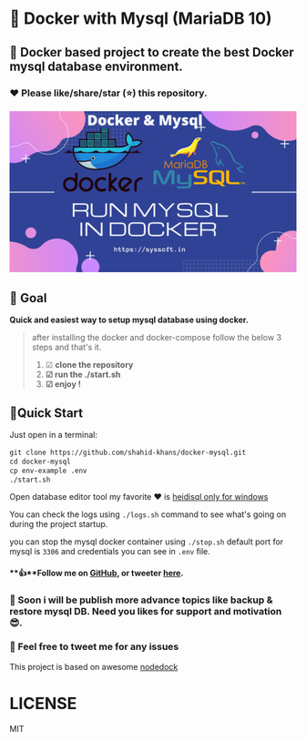 # 🚢 Docker with Mysql (MariaDB 10)

## 🚢 Docker based project to create the best Docker mysql database environment.

### ❤️️  Please like/share/star (⭐) this repository.

<p align="center">
<img alt="Docker + mysql" src="https://raw.githubusercontent.com/shahid-khans/docker-mysql/master/docs/syssoft-docker-mysql.png" />
</p>


## 🚀 Goal

**Quick and easiest way to setup mysql database using docker.**

[install docker & docker-compose]: https://docs.docker.com/get-docker



> after installing the docker and docker-compose follow the below 3 steps and that's it.
>
> 1. ☑ **clone the repository**
> 2. **☑ run the ./start.sh** 
> 3. **☑ enjoy !**



## 🎯Quick Start

Just open in a terminal:

```shell
git clone https://github.com/shahid-khans/docker-mysql.git
cd docker-mysql
cp env-example .env
./start.sh
```

Open database editor tool my favorite ♥️️  is  [heidisql only for windows](https://www.heidisql.com/)

You can check the logs using `./logs.sh` command to see what's going on during the project startup.

you can stop the  mysql docker container using `./stop.sh`
default port for mysql is `3306` and credentials you can see in `.env` file.





#### **👍**Follow me on [GitHub](https://github.com/shahid-khans), or tweeter  [here](https://twitter.com/ishahidkhans). 

### 📢 Soon i will be publish more advance topics like backup & restore mysql DB. Need you likes for support and motivation 😎.

### 💟 Feel free to tweet me for any issues 



This project is based on awesome [nodedock](https://nodedock.io/)

# LICENSE

MIT
